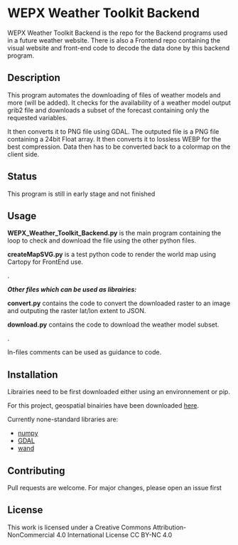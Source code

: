 # WEPX Weather Toolkit Backend
WEPX Weather Toolkit Backend is the repo for the Backend programs used in a future weather website. There is also a Frontend repo containing the visual website and front-end code to decode the data done by this backend program.

## Description
This program automates the downloading of files of weather models and more (will be added). It checks for the availability of a weather model output grib2 file and downloads a subset of the forecast containing only the requested variables. 

It then converts it to PNG file using GDAL. The outputed file is a PNG file containing a 24bit Float array. It then converts it to lossless WEBP for the best compression. Data then has to be converted back to a colormap on the client side.

## Status
This program is still in early stage and not finished

## Usage
**WEPX_Weather_Toolkit_Backend.py** is the main program containing the loop to check and download the file using the other python files.

**createMapSVG.py** is a test python code to render the world map using Cartopy for FrontEnd use.

.


***Other files which can be used as librairies:***

**convert.py** contains the code to convert the downloaded raster to an image and outputing the raster lat/lon extent to JSON.

**download.py** contains the code to download the weather model subset.

.

In-files comments can be used as guidance to code.

## Installation

Librairies need to be first downloaded either using an environnement or pip.

For this project, geospatial binairies have been downloaded [here](https://github.com/cgohlke/geospatial-wheels/).

Currently none-standard libraries are:

* [numpy](https://github.com/numpy/numpy)
* [GDAL](https://github.com/OSGeo/gdal)
* [wand](https://github.com/emcconville/wand)



## Contributing

Pull requests are welcome. For major changes, please open an issue first

## License

This work is licensed under a
Creative Commons Attribution-NonCommercial 4.0 International License
CC BY-NC 4.0
